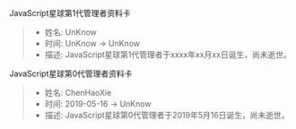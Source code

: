 JavaScript星球第1代管理者资料卡
> - 姓名: UnKnow
> - 时间: UnKnow -> UnKnow
> - 描述: JavaScript星球第1代管理者于xxxx年xx月xx日诞生，尚未逝世。

JavaScript星球第0代管理者资料卡
> - 姓名: ChenHaoXie
> - 时间: 2019-05-16 -> UnKnow
> - 描述: JavaScript星球第0代管理者于2019年5月16日诞生，尚未逝世。